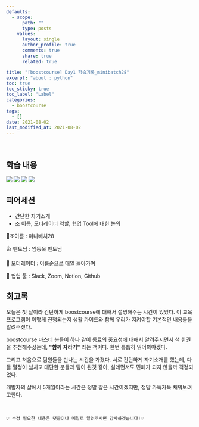 ```yaml
---
defaults:
  - scope:
      path: ""
      type: posts
    values:
      layout: single
      author_profile: true
      comments: true
      share: true
      related: true

title: "[boostcourse] Day1 학습기록_minibatch28"
excerpt: "about : python"
toc: true
toc_sticky: true
toc_label: "Label"
categories:
  - boostcourse
tags:
  - []
date: 2021-08-02
last_modified_at: 2021-08-02
---
```

<br>

## 학습 내용

 <a href="https://hongsusoo.github.io/math/math_vector"><img src="https://img.shields.io/badge/-vector-red"/></a> <a href="https://hongsusoo.github.io/math/math_matrix"><img src="https://img.shields.io/badge/-matrix-red"/></a> <a href="https://hongsusoo.github.io/dl/dl_gradient_descent(soft)"><img src="https://img.shields.io/badge/-경사하강법1-red"/></a> <a href="https://hongsusoo.github.io/dl/dl_gradient_descent(hard)"><img src="https://img.shields.io/badge/-경사하강법2-red"/></a> 


## 피어세션

- 간단한 자기소개 
- 조 이름, 모더레이터 역할, 협업 Tool에 대한 논의 

🔔조이름 : 미니배치28

👍 멘토님 : 임동욱 멘토님

🤴 모더레이터 : 이름순으로 매일 돌아가며

🥢 협업 툴 : Slack, Zoom, Notion, Github


## 회고록

오늘은 첫 날이라 간단하게 boostcourse에 대해서 설명해주는 시간이 있었다. 이 교육 프로그램이 어떻게 진행되는지 생활 가이드와 함께 우리가 지켜야할 기본적인 내용들을 알려주셨다. 

boostcourse 마스터 분들이 하나 같이 동료의 중요성에 대해서 알려주시면서 책 한권을 추천해주셨는데, **"함께 자라기"** 라는 책이다. 한번 틈틈히 읽어봐야겠다.

그리고 처음으로 팀원들을 만나는 시간을 가졌다. 서로 간단하게 자기소개를 했는데, 다들 열정이 넘치고 대단한 분들과 팀이 된것 같아, 설레면서도 민폐가 되지 않을까 걱정되었다.

개발자의 삶에서 5개월이라는 시간은 정말 짧은 시간이겠지만, 정말 가득가득 채워보려고한다.



<br>

```
💡 수정 필요한 내용은 댓글이나 메일로 알려주시면 감사하겠습니다!💡 
```
